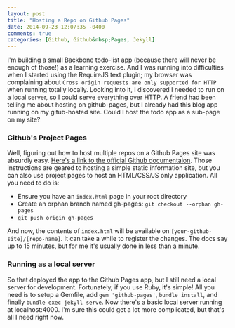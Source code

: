 ```yaml
---
layout: post
title: "Hosting a Repo on Github Pages"
date: 2014-09-23 12:07:35 -0400
comments: true
categories: [Github, Github&nbsp;Pages, Jekyll]
---
```


I'm building a small Backbone todo-list app (because there will never be enough of those!) as a learning exercise.  And I was running into difficulties when I started using the RequireJS text plugin; my browser was complaining about `Cross origin requests are only supported for HTTP` when running totally locally.  Looking into it, I discovered I needed to run on a local server, so I could serve everything over HTTP.  A friend had been telling me about hosting on github-pages, but I already had this blog app running on my gitub-hosted site.  Could I host the todo app as a sub-page on my site?

### Github's Project Pages

Well, figuring out how to host multiple repos on a Github Pages site was absurdly easy.  [Here's a link to the official Github documentaion](https://help.github.com/articles/creating-project-pages-manually).  Those instructions are geared to hosting a simple static information site, but you can also use project pages to host an HTML/CSS/JS only application.  All you need to do is:

- Ensure you have an `index.html` page in your root directory
- Create an orphan branch named gh-pages: `git checkout --orphan gh-pages`
- `git push origin gh-pages`

And now, the contents of `index.html` will be available on `[your-github-site]/[repo-name]`.  It can take a while to register the changes.  The docs say up to 15 minutes, but for me it's usually done in less than a minute.

### Running as a local server

So that deployed the app to the Github Pages app, but I still need a local server for development.  Fortunately, if you use Ruby, it's simple!  All you need is to setup a Gemfile, add `gem 'github-pages'`, `bundle install`, and finally `bundle exec jekyll serve`.  Now there's a basic local server running at localhost:4000.  I'm sure this could get a lot more complicated, but that's all I need right now.